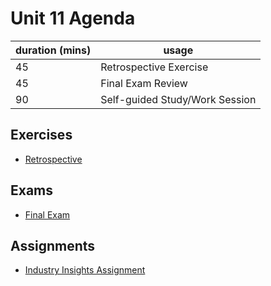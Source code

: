 # Unit 11 Agenda

duration (mins) | usage
--- | ---
45 | Retrospective Exercise
45 | Final Exam Review
90 | Self-guided Study/Work Session

## Exercises

  + [Retrospective](/exercises/retrospective/exercise.md)

## Exams

  + [Final Exam](/exams/final/exam.md)

## Assignments

  + [Industry Insights Assignment](/assignments/industry-insights/assignment.md)

